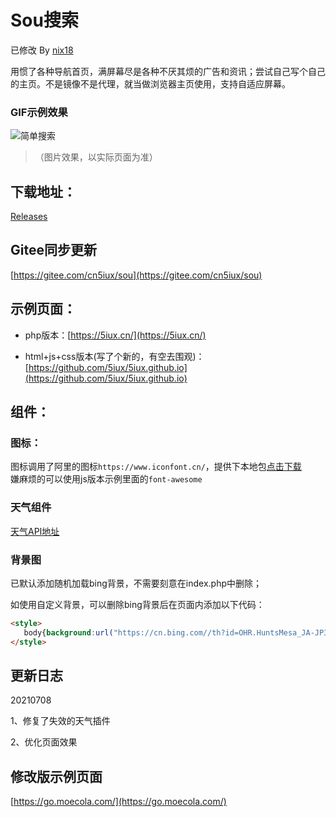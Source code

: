 # Sou搜索  

已修改 By [nix18](https://github.com/nix18)

用惯了各种导航首页，满屏幕尽是各种不厌其烦的广告和资讯；尝试自己写个自己的主页。不是镜像不是代理，就当做浏览器主页使用，支持自适应屏幕。  




###  GIF示例效果
![简单搜索](https://i.loli.net/2021/01/19/JsV34pBOcTbZk79.gif)
> （图片效果，以实际页面为准） 



## 下载地址：  

[Releases](https://github.com/nix18/sou/releases)  

##  Gitee同步更新
[https://gitee.com/cn5iux/sou](https://gitee.com/cn5iux/sou)   




## 示例页面：    
 
+ php版本：[https://5iux.cn/](https://5iux.cn/)  

+ html+js+css版本(写了个新的，有空去围观)：[https://github.com/5iux/5iux.github.io](https://github.com/5iux/5iux.github.io)  



  


## 组件：  

### 图标：
图标调用了阿里的图标`https://www.iconfont.cn/`，提供下本地包[点击下载](https://cdn.jsdelivr.net/gh/5iux/sou/icon.zip)  
嫌麻烦的可以使用js版本示例里面的`font-awesome`  



### 天气组件  

[天气API地址](https://dev.qweather.com/widget/)


### 背景图   
已默认添加随机加载bing背景，不需要刻意在index.php中删除；   

如使用自定义背景，可以删除bing背景后在页面内添加以下代码：   
```html
<style> 
   body{background:url("https://cn.bing.com//th?id=OHR.HuntsMesa_JA-JP3140979616_1920x1080.jpg&rf=LaDigue_1920x1080.jpg&pid=hp") no-repeat center/cover;}
</style>
```

## 更新日志
20210708

1、修复了失效的天气插件

2、优化页面效果

## 修改版示例页面

[https://go.moecola.com/](https://go.moecola.com/)  
